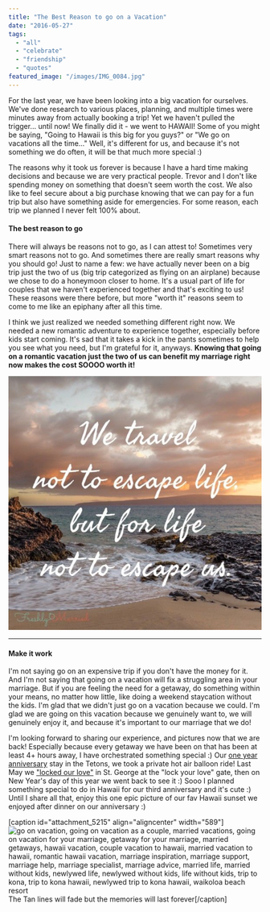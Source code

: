 ```yaml
---
title: "The Best Reason to go on a Vacation"
date: "2016-05-27"
tags:
  - "all"
  - "celebrate"
  - "friendship"
  - "quotes"
featured_image: "/images/IMG_0084.jpg"
---
```


For the last year, we have been looking into a big vacation for ourselves. We've done research to various places, planning, and multiple times were minutes away from actually booking a trip! Yet we haven't pulled the trigger... until now! We finally did it - we went to HAWAII! Some of you might be saying, "Going to Hawaii is this big for you guys?" or "We go on vacations all the time..." Well, it's different for us, and because it's not something we do often, it will be that much more special :)

The reasons why it took us forever is because I have a hard time making decisions and because we are very practical people. Trevor and I don't like spending money on something that doesn't seem worth the cost. We also like to feel secure about a big purchase knowing that we can pay for a fun trip but also have something aside for emergencies. For some reason, each trip we planned I never felt 100% about.

#### The best reason to go

There will always be reasons not to go, as I can attest to! Sometimes very smart reasons not to go. And sometimes there are really smart reasons why you should go! Just to name a few: we have actually never been on a big trip just the two of us (big trip categorized as flying on an airplane) because we chose to do a honeymoon closer to home. It's a usual part of life for couples that we haven't experienced together and that's exciting to us! These reasons were there before, but more "worth it" reasons seem to come to me like an epiphany after all this time.

I think we just realized we needed something different right now. We needed a new romantic adventure to experience together, especially before kids start coming. It's sad that it takes a kick in the pants sometimes to help you see what you need, but I'm grateful for it, anyways. **Knowing that going on a romantic vacation just the two of us can benefit my marriage right now makes the cost SOOOO worth it!**

![go on vacation, going on vacation as a couple, married vacations, going on vacation for your marriage, getaway for your marriage, married getaways, hawaii vacation, couple vacation to hawaii, married vacation to hawaii, romantic hawaii vacation, marriage inspiration, marriage support, marriage help, marriage specialist, marriage advice, married life, married without kids, newlywed life, newlywed without kids, life without kids](/images/IMG_0499.jpg)

* * *

#### Make it work

I'm not saying go on an expensive trip if you don't have the money for it. And I'm not saying that going on a vacation will fix a struggling area in your marriage. But if you are feeling the need for a getaway, do something within your means, no matter how little, like doing a weekend staycation without the kids. I'm glad that we didn't just go on a vacation because we could. I'm glad we are going on this vacation because we genuinely want to, we will genuinely enjoy it, and because it's important to our marriage that we do!

I'm looking forward to sharing our experience, and pictures now that we are back! Especially because every getaway we have been on that has been at least 4+ hours away, I have orchestrated something special :) Our [one year anniversary](http://freshlymarried.com/one-year/) stay in the Tetons, we took a private hot air balloon ride! Last May we ["locked our love"](http://freshlymarried.com/lock-your-love-part-1/) in St. George at the "lock your love" gate, then on New Year's day of this year we went back to see it :) Sooo I planned something special to do in Hawaii for our third anniversary and it's cute :) Until I share all that, enjoy this one epic picture of our fav Hawaii sunset we enjoyed after dinner on our anniversary :)

\[caption id="attachment\_5215" align="aligncenter" width="589"\]![go on vacation, going on vacation as a couple, married vacations, going on vacation for your marriage, getaway for your marriage, married getaways, hawaii vacation, couple vacation to hawaii, married vacation to hawaii, romantic hawaii vacation, marriage inspiration, marriage support, marriage help, marriage specialist, marriage advice, married life, married without kids, newlywed life, newlywed without kids, life without kids, trip to kona, trip to kona hawaii, newlywed trip to kona hawaii, waikoloa beach resort](/images/IMG_0111.jpg) The Tan lines will fade but the memories will last forever\[/caption\]
